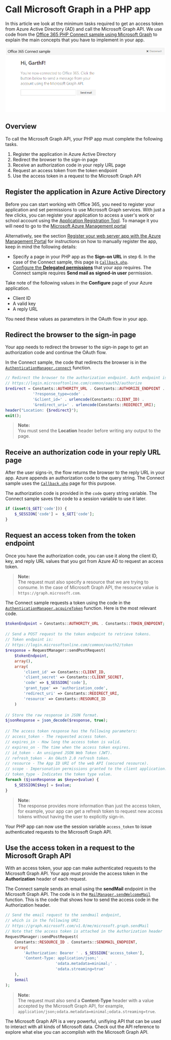 # Call Microsoft Graph in a PHP app 

In this article we look at the minimum tasks required to get an access token from Azure Active Directory (AD) and call the Microsoft Graph API. We use code from the [Office 365 PHP Connect sample using Microsoft Graph](https://github.com/OfficeDev/O365-PHP-Unified-API-Connect) to explain the main concepts that you have to implement in your app.

![Office 365 PHP Connect sample screenshot](./images/web-screenshot.png)

## Overview

To call the Microsoft Graph API, your PHP app must complete the following tasks.

1. Register the application in Azure Active Directory
2. Redirect the browser to the sign-in page
3. Receive an authorization code in your reply URL page
4. Request an access token from the token endpoint
5. Use the access token in a request to the Microsoft Graph API

<!--<a name="register"/>-->
## Register the application in Azure Active Directory

Before you can start working with Office 365, you need to register your application and set permissions to use Microsoft Graph services.
With just a few clicks, you can register your application to access a user's work or school account using the [Application Registration Tool](https://dev.office.com/app-registration). To manage it you will need to go to the [Microsoft Azure Management portal](https://manage.windowsazure.com)

Alternatively, see the section [Register your web server app with the Azure Management Portal](https://msdn.microsoft.com/office/office365/HowTo/add-common-consent-manually#bk_RegisterServerApp) for instructions on how to manually register the app, keep in mind the following details:

* Specify a page in your PHP app as the **Sign-on URL** in step 6. In the case of the Connect sample, this page is [`Callback.php`](https://github.com/OfficeDev/O365-PHP-Unified-API-Connect/blob/master/app/Callback.php).
* [Configure the **Delegated permissions**](https://github.com/OfficeDev/O365-PHP-Unified-API-Connect/wiki/Grant-permissions-to-the-Connect-application-in-Azure) that your app requires. The Connect sample requires **Send mail as signed-in user** permission.

Take note of the following values in the **Configure** page of your Azure application.

* Client ID
* A valid key
* A reply URL

You need these values as parameters in the OAuth flow in your app.

<!--<a name="redirect"/>-->
## Redirect the browser to the sign-in page

Your app needs to redirect the browser to the sign-in page to get an authorization code and continue the OAuth flow.

In the Connect sample, the code that redirects the browser is in the [`AuthenticationManager.connect`](https://github.com/OfficeDev/O365-PHP-Unified-API-Connect/blob/master/app/AuthenticationManager.php#L49) function.

```php
// Redirect the browser to the authorization endpoint. Auth endpoint is
// https://login.microsoftonline.com/common/oauth2/authorize
$redirect = Constants::AUTHORITY_URL . Constants::AUTHORIZE_ENDPOINT . 
            '?response_type=code' . 
            '&client_id=' . urlencode(Constants::CLIENT_ID) . 
            '&redirect_uri=' . urlencode(Constants::REDIRECT_URI);
header("Location: {$redirect}");
exit();
```

> **Note:** <br />
> You must send the **Location** header before writing any output to the page.

<!--<a name="authcode"/>-->
## Receive an authorization code in your reply URL page

After the user signs-in, the flow returns the browser to the reply URL in your app. Azure appends an authorization code to the query string. The Connect sample uses the [`Callback.php`](https://github.com/OfficeDev/O365-PHP-Unified-API-Connect/blob/master/app/Callback.php) page for this purpose.

The authorization code is provided in the `code` query string variable. The Connect sample saves the code to a session variable to use it later.

```php
if (isset($_GET['code'])) {
    $_SESSION['code'] =  $_GET['code'];
}
```

<!--<a name="accesstoken"/>-->
## Request an access token from the token endpoint

Once you have the authorization code, you can use it along the client ID, key, and reply URL values that you got from Azure AD to request an access token. 

> **Note:** <br />
> The request must also specify a resource that we are trying to consume. In the case of Microsoft Graph API, the resource value is `https://graph.microsoft.com`.

The Connect sample requests a token using the code in the [`AuthenticationManager.acquireToken`](https://github.com/OfficeDev/O365-PHP-Unified-API-Connect/blob/master/app/AuthenticationManager.php#L70) function. Here is the most relevant code.

```php
$tokenEndpoint = Constants::AUTHORITY_URL . Constants::TOKEN_ENDPOINT;

// Send a POST request to the token endpoint to retrieve tokens.
// Token endpoint is:
// https://login.microsoftonline.com/common/oauth2/token
$response = RequestManager::sendPostRequest(
    $tokenEndpoint, 
    array(),
    array(
        'client_id' => Constants::CLIENT_ID,
        'client_secret' => Constants::CLIENT_SECRET,
        'code' => $_SESSION['code'],
        'grant_type' => 'authorization_code',
        'redirect_uri' => Constants::REDIRECT_URI,
        'resource' => Constants::RESOURCE_ID
    )

// Store the raw response in JSON format.
$jsonResponse = json_decode($response, true);

// The access token response has the following parameters:
// access_token - The requested access token.
// expires_in - How long the access token is valid.
// expires_on - The time when the access token expires.
// id_token - An unsigned JSON Web Token (JWT).
// refresh_token - An OAuth 2.0 refresh token.
// resource - The App ID URI of the web API (secured resource).
// scope - Impersonation permissions granted to the client application.
// token_type - Indicates the token type value.
foreach ($jsonResponse as $key=>$value) {
    $_SESSION[$key] = $value;
}
```

> **Note:** <br />
> The response provides more information than just the access token, for example, your app can get a refresh token to request new access tokens without having the user to explicitly sign-in.

Your PHP app can now use the session variable `access_token` to issue authenticated requests to the Microsoft Graph API.

<!--<a name="request"/>-->
## Use the access token in a request to the Microsoft Graph API

With an access token, your app can make authenticated requests to the Microsoft Graph API. Your app must provide the access token in the **Authorization** header of each request.

The Connect sample sends an email using the **sendMail** endpoint in the Microsoft Graph API. The code is in the [`MailManager.sendWelcomeMail`](https://github.com/OfficeDev/O365-PHP-Unified-API-Connect/blob/master/app/MailManager.php#L46) function. This is the code that shows how to send the access code in the Authorization header.

```php
// Send the email request to the sendmail endpoint, 
// which is in the following URI:
// https://graph.microsoft.com/v1.0/me/microsoft.graph.sendMail
// Note that the access token is attached in the Authorization header
RequestManager::sendPostRequest(
    Constants::RESOURCE_ID . Constants::SENDMAIL_ENDPOINT,
    array(
        'Authorization: Bearer ' . $_SESSION['access_token'],
        'Content-Type: application/json;' . 
                      'odata.metadata=minimal;' .
                      'odata.streaming=true'
    ),
    $email
);
```

> **Note:** <br />
> The request must also send a **Content-Type** header with a value accepted by the Microsoft Graph API, for example, `application/json;odata.metadata=minimal;odata.streaming=true`.

The Microsoft Graph API is a very powerful, unifiying API that can be used to interact with all kinds of Microsoft data. Check out the API reference to explore what else you can accomplish with the Microsoft Graph API.

<!--## Additional resources

-  [Office 365 PHP Connect sample using Microsoft Graph API](https://github.com/OfficeDev/O365-PHP-Unified-API-Connect)-->
